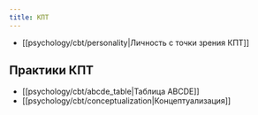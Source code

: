 ```yaml
---
title: КПТ
---
```

- [[psychology/cbt/personality|Личность с точки зрения КПТ]]

## Практики КПТ
- [[psychology/cbt/abcde_table|Таблица ABCDE]]
- [[psychology/cbt/conceptualization|Концептуализация]]

